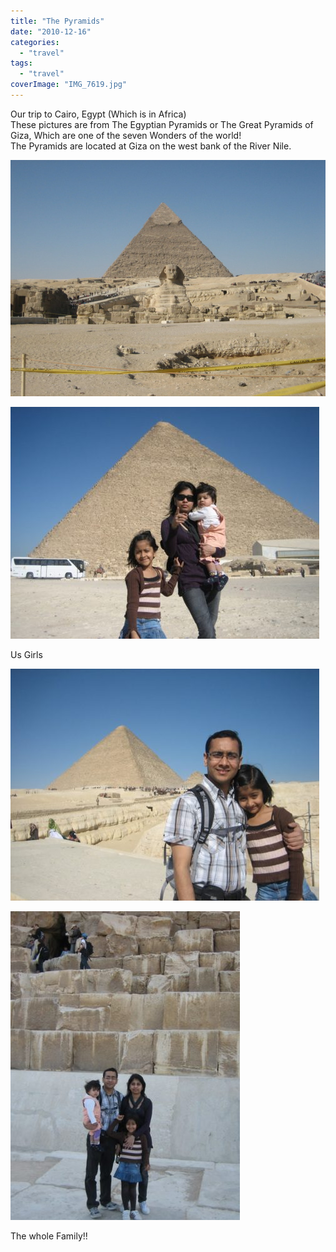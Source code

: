 ```yaml
---
title: "The Pyramids"
date: "2010-12-16"
categories: 
  - "travel"
tags: 
  - "travel"
coverImage: "IMG_7619.jpg"
---
```

Our trip to Cairo, Egypt (Which is in Africa)  
These pictures are from The Egyptian Pyramids or The Great Pyramids of Giza, Which are one of the seven Wonders of the world!  
The Pyramids are located at Giza on the west bank of the River Nile.

![](images/IMG_7619.jpg)

![](images/Egypy-494x371.jpg)

Us Girls

![](images/egypt2-494x371.jpg)

![](images/egypt3-edited-367x494.jpg)

The whole Family!!


